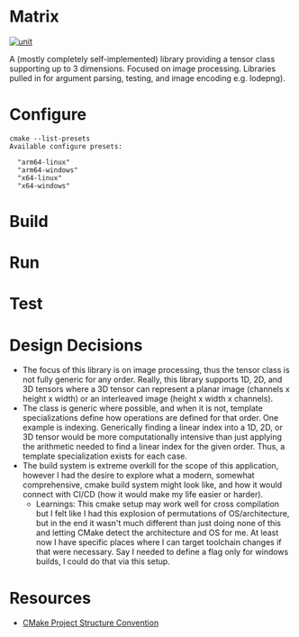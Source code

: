 # Matrix
[![unit](https://github.com/matthew-james-laidlaw/Matrix/actions/workflows/unit.yml/badge.svg?branch=main)](https://github.com/matthew-james-laidlaw/Matrix/actions/workflows/unit.yml)

A (mostly completely self-implemented) library providing a tensor class supporting up to 3 dimensions. Focused on image processing. Libraries pulled in for argument parsing, testing, and image encoding e.g. lodepng).

# Configure
```
cmake --list-presets
Available configure presets:

  "arm64-linux"
  "arm64-windows"
  "x64-linux"
  "x64-windows"
```

# Build

# Run

# Test

# Design Decisions
* The focus of this library is on image processing, thus the tensor class is not fully generic for any order. Really, this library supports 1D, 2D, and 3D tensors where a 3D tensor can represent a planar image (channels x height x width) or an interleaved image (height x width x channels).
* The class is generic where possible, and when it is not, template specializations define how operations are defined for that order. One example is indexing. Generically finding a linear index into a 1D, 2D, or 3D tensor would be more computationally intensive than just applying the arithmetic needed to find a linear index for the given order. Thus, a template specialization exists for each case.
* The build system is extreme overkill for the scope of this application, however I had the desire to explore what a modern, somewhat comprehensive, cmake build system might look like, and how it would connect with CI/CD (how it would make my life easier or harder).
    * Learnings: This cmake setup may work well for cross compilation but I felt like I had this explosion of permutations of OS/architecture, but in the end it wasn't much different than just doing none of this and letting CMake detect the architecture and OS for me. At least now I have specific places where I can target toolchain changes if that were necessary. Say I needed to define a flag only for windows builds, I could do that via this setup.

# Resources
* [CMake Project Structure Convention](https://cliutils.gitlab.io/modern-cmake/chapters/basics/structure.html)
